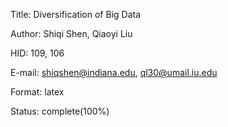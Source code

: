 Title: Diversification of Big Data

Author: Shiqi Shen, Qiaoyi Liu

HID: 109, 106

E-mail: shiqshen@indiana.edu, ql30@umail.iu.edu

Format: latex 

Status: complete(100%)